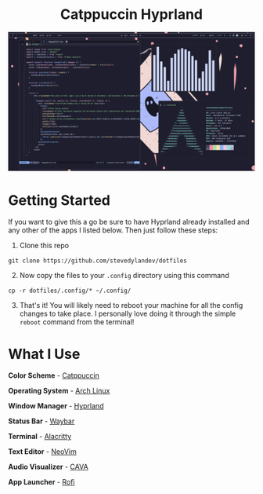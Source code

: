 <h1 style="text-align: center;">Catppuccin Hyprland</h1>

![](./assets/screenshot.png)

# Getting Started
If you want to give this a go be sure to have Hyprland already installed and any other of the apps I listed below. Then just follow these steps:

1. Clone this repo
```
git clone https://github.com/stevedylandev/dotfiles
```

2. Now copy the files to your `.config` directory using this command
```
cp -r dotfiles/.config/* ~/.config/
```

3. That's it! You will likely need to reboot your machine for all the config changes to take place. I personally love doing it through the simple ```reboot``` command from the terminal!

# What I Use
**Color Scheme** - [Catppuccin](https://github.com/catppuccin/catppuccin)

**Operating System** - [Arch Linux](https://archlinux.org)

**Window Manager** - [Hyprland](https://hyprland.org)

**Status Bar** - [Waybar](https://github.com/Alexays/Waybar)

**Terminal** - [Alacritty](https://github.com/alacritty/alacritty)

**Text Editor** - [NeoVim](https://neovim.io)

**Audio Visualizer** - [CAVA](https://github.com/karlstav/cava)

**App Launcher** - [Rofi](https://github.com/davatorium/rofi)
